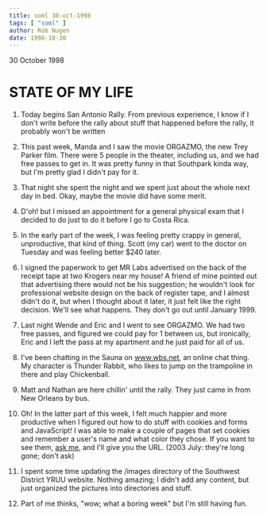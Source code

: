 ```yaml
---
title: soml 30-oct-1998
tags: [ "soml" ]
author: Rob Nugen
date: 1998-10-30
---
```


<title>State of My Life</title>

<p class=date>30 October 1998</p>

<h1>STATE OF MY LIFE</h1>

<p><ol>

<p><li>Today begins San Antonio Rally.  From previous experience, I know if I don't write before the rally about stuff that happened before the rally, it probably won't be written</li>

<p><li>This past week, Manda and I saw the movie ORGAZMO, the new Trey Parker film.  There were 5 people in the theater, including us, and we had free passes to get in. It was pretty funny in that Southpark kinda way, but I'm pretty glad I didn't pay for it.</li>

<p><li>That night she spent the night and we spent just about the whole next day in bed.  Okay, maybe the movie did have some merit.</li>

<p><li>D'oh! but I missed an appointment for a general physical exam that I decided to do just to do it before I go to Costa Rica.</li>

<p><li>In the early part of the week, I was feeling pretty crappy in general, unproductive, that kind of thing. Scott (my car) went to the doctor on Tuesday and was feeling better $240 later.</li>

<p><li>I signed the paperwork to get MR Labs advertised on the back of the receipt tape at two Krogers near my house!
A friend of mine pointed out that advertising there would not be his suggestion; he wouldn't look for professional website design on the back of register tape, and I almost didn't do it, but when I thought about it later, it just felt like the right decision.  We'll see what happens.
They don't go out until January 1999.</li>

<p><li>Last night Wende and Eric and I went to see ORGAZMO. We had two free passes, and figured we could pay for 1 between us, but ironically, Eric and I left the pass at my apartment and he just paid for all of us.</li>

<p><li>I've been chatting in the Sauna on <a href="http://www.wbs.net" target="wbs">www.wbs.net</a>, an online chat thing.  My character is Thunder Rabbit, who likes to jump on the trampoline in there and play Chickenball.</li>

<p><li>Matt and Nathan are here chillin' until the rally.  They just came in from New Orleans by bus.</li>

<p><li>Oh! In the latter part of this week, I felt much happier and more productive when I figured out how to do stuff with cookies and forms and JavaScript!  I was able to make a couple of pages that set cookies and remember a user's name and what color they chose.  If you want to see them, <a href="mailto:thunderrabbitATcheerfulDOTcom">ask me</a>, and I'll give you the URL.  (2003 July: they're long gone; don't ask)</li>

<p><li>I spent some time updating the /images directory of the Southwest District YRUU website.  Nothing amazing; I didn't add any content, but just organized the pictures into directories and stuff.</li>

<p><li>Part of me thinks, "wow; what a boring week" but I'm still having fun.</li>

</ol></p>

